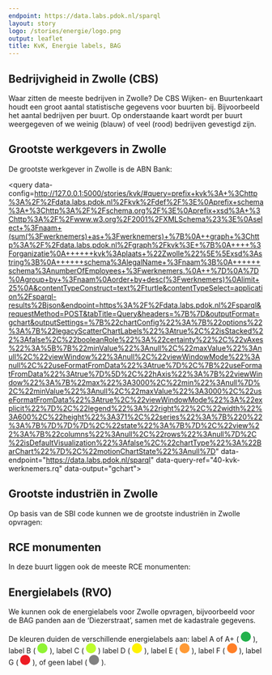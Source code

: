 ```yaml
---
endpoint: https://data.labs.pdok.nl/sparql
layout: story
logo: /stories/energie/logo.png
output: leaflet
title: KvK, Energie labels, BAG
---
```


## Bedrijvigheid in Zwolle (CBS)

Waar zitten de meeste bedrijven in Zwolle?  De CBS Wijken- en
Buurtenkaart houdt een groot aantal statistische gegevens voor buurten
bij.  Bijvoorbeeld het aantal bedrijven per buurt.  Op onderstaande
kaart wordt per buurt weergegeven of we weinig (blauw) of veel (rood)
bedrijven gevestigd zijn.

<query data-endpoint="https://data.labs.pdok.nl/sparql" data-query-ref="10-buurt-cbs.rq" data-output="geo"></query>

<!--
## Kvk registraties voor ‘Binnenstad-Zuid’

Uit de vorige vraag werd duidelijk dat de meeste bedrijven (605) in
Zwolle in de buurt ‘Binnenstad-Zuid’ liggen.  Laten we voor deze buurt
de KvK registraties tonen:

<div data-query
     data-query-sparql="20-buurt-kvk.rq">
</div>
-->

## Grootste werkgevers in Zwolle

De grootste werkgever in Zwolle is de ABN Bank:


<query data-config=http://127.0.0.1:5000/stories/kvk/#query=prefix+kvk%3A+%3Chttp%3A%2F%2Fdata.labs.pdok.nl%2Fkvk%2Fdef%2F%3E%0Aprefix+schema%3A+%3Chttp%3A%2F%2Fschema.org%2F%3E%0Aprefix+xsd%3A+%3Chttp%3A%2F%2Fwww.w3.org%2F2001%2FXMLSchema%23%3E%0Aselect+%3Fnaam+(sum(%3Fwerknemers)+as+%3Fwerknemers)+%7B%0A++graph+%3Chttp%3A%2F%2Fdata.labs.pdok.nl%2Fgraph%2Fkvk%3E+%7B%0A++++%3Forganizatie%0A++++++kvk%3Aplaats+%22Zwolle%22%5E%5Exsd%3Astring%3B%0A++++++schema%3AlegalName+%3Fnaam%3B%0A++++++schema%3AnumberOfEmployees+%3Fwerknemers.%0A++%7D%0A%7D%0Agroup+by+%3Fnaam%0Aorder+by+desc(%3Fwerknemers)%0Alimit+25%0A&contentTypeConstruct=text%2Fturtle&contentTypeSelect=application%2Fsparql-results%2Bjson&endpoint=https%3A%2F%2Fdata.labs.pdok.nl%2Fsparql&requestMethod=POST&tabTitle=Query&headers=%7B%7D&outputFormat=gchart&outputSettings=%7B%22chartConfig%22%3A%7B%22options%22%3A%7B%22legacyScatterChartLabels%22%3Atrue%2C%22isStacked%22%3Afalse%2C%22booleanRole%22%3A%22certainty%22%2C%22vAxes%22%3A%5B%7B%22minValue%22%3Anull%2C%22maxValue%22%3Anull%2C%22viewWindow%22%3Anull%2C%22viewWindowMode%22%3Anull%2C%22useFormatFromData%22%3Atrue%7D%2C%7B%22useFormatFromData%22%3Atrue%7D%5D%2C%22hAxis%22%3A%7B%22viewWindow%22%3A%7B%22max%22%3A3000%2C%22min%22%3Anull%7D%2C%22minValue%22%3Anull%2C%22maxValue%22%3A3000%2C%22useFormatFromData%22%3Atrue%2C%22viewWindowMode%22%3A%22explicit%22%7D%2C%22legend%22%3A%22right%22%2C%22width%22%3A600%2C%22height%22%3A371%2C%22series%22%3A%7B%220%22%3A%7B%7D%7D%7D%2C%22state%22%3A%7B%7D%2C%22view%22%3A%7B%22columns%22%3Anull%2C%22rows%22%3Anull%7D%2C%22isDefaultVisualization%22%3Afalse%2C%22chartType%22%3A%22BarChart%22%7D%2C%22motionChartState%22%3Anull%7D" data-endpoint="https://data.labs.pdok.nl/sparql" data-query-ref="40-kvk-werknemers.rq" data-output="gchart"></query>


## Grootste industriën in Zwolle

Op basis van de SBI code kunnen we de grootste industriën in Zwolle
opvragen:

<query data-config="http://yasgui.org/#query=prefix+kvk%3A+%3Chttp%3A%2F%2Fdata.labs.pdok.nl%2Fdataset%2Fbedrijf%23%3E%0Aprefix+schema%3A+%3Chttp%3A%2F%2Fschema.org%2F%3E%0Aprefix+xsd%3A+%3Chttp%3A%2F%2Fwww.w3.org%2F2001%2FXMLSchema%23%3E%0Aselect+%3Fsbi+(sum(%3Fwerknemers)+as+%3Fn)+%7B%0A++graph+%3Chttp%3A%2F%2Fkrr.triply.cc%2FKadaster%2Fgraph%2Fkvk%3E+%7B%0A++++%3Forganizatie+kvk%3Aplaats+%22Zwolle%22%5E%5Exsd%3Astring+%3B%0A+++++++++++++++++schema%3AlegalName+%3Fnaam+%3B%0A+++++++++++++++++schema%3AnumberOfEmployees+%3Fwerknemers+%3B%0A+++++++++++++++++kvk%3AsbiOmschrijving+%3Fsbi+.%0A++%7D%0A%7D%0Agroup+by+%3Fsbi%0Aorder+by+desc(%3Fn)%0Alimit+10%0A&contentTypeConstruct=text%2Fturtle&contentTypeSelect=application%2Fsparql-results%2Bjson&endpoint=https%3A%2F%2Fapi.krr.triply.cc%2Fdatasets%2FKadaster%2Fgeosoup2%2Fservices%2Fgeosoup%2Fsparql&requestMethod=POST&tabTitle=Query+3&headers=%7B%7D&outputFormat=gchart&outputSettings=%7B%22chartConfig%22%3A%7B%22options%22%3A%7B%22hAxis%22%3A%7B%22useFormatFromData%22%3Atrue%2C%22viewWindow%22%3A%7B%22max%22%3Anull%2C%22min%22%3Anull%7D%2C%22minValue%22%3Anull%2C%22maxValue%22%3Anull%7D%2C%22legacyScatterChartLabels%22%3Atrue%2C%22vAxes%22%3A%5B%7B%22useFormatFromData%22%3Atrue%2C%22viewWindow%22%3A%7B%22max%22%3Anull%2C%22min%22%3Anull%7D%2C%22minValue%22%3Anull%2C%22maxValue%22%3Anull%7D%2C%7B%22useFormatFromData%22%3Atrue%2C%22viewWindow%22%3A%7B%22max%22%3Anull%2C%22min%22%3Anull%7D%2C%22minValue%22%3Anull%2C%22maxValue%22%3Anull%7D%5D%2C%22is3D%22%3Atrue%2C%22pieHole%22%3A0%2C%22booleanRole%22%3A%22certainty%22%2C%22width%22%3A600%2C%22height%22%3A371%7D%2C%22state%22%3A%7B%7D%2C%22view%22%3A%7B%22columns%22%3Anull%2C%22rows%22%3Anull%7D%2C%22isDefaultVisualization%22%3Afalse%2C%22chartType%22%3A%22PieChart%22%7D%2C%22motionChartState%22%3Anull%7D" data-endpoint="https://data.labs.pdok.nl/sparql" data-query-ref="50-kvk-sbi.rq" data-output="gchart"></query>


## RCE monumenten

In deze buurt liggen ook de meeste RCE monumenten:

<div data-query
     data-query-sparql="70-buurt-rce.rq">
</div>


## Energielabels (RVO)

We kunnen ook de energielabels voor Zwolle opvragen, bijvoorbeeld voor
de BAG panden aan de ‘Diezerstraat’, samen met de kadastrale gegevens.
<p>De kleuren duiden de verschillende energielabels aan: label A of A+
(
<svg height="20" viewBox="0 0 20 20" xmlns="http://www.w3.org/2000/svg">
  <circle cx="10" cy="10" fill="#22b14c" r="10"/>
</svg>
), label B (
<svg height="20" viewBox="0 0 20 20" xmlns="http://www.w3.org/2000/svg">
  <circle cx="10" cy="10" fill="#8ff334" r="10"/>
</svg>
), label C (
<svg height="20" viewBox="0 0 20 20" xmlns="http://www.w3.org/2000/svg">
  <circle cx="10" cy="10" fill="#bdfc2c" r="10"/>
</svg>
) label D (
<svg height="20" viewBox="0 0 20 20" xmlns="http://www.w3.org/2000/svg">
  <circle cx="10" cy="10" fill="#fff200" r="10"/>
</svg>
), label E (
<svg height="20" viewBox="0 0 20 20" xmlns="http://www.w3.org/2000/svg">
  <circle cx="10" cy="10" fill="#ff9a35" r="10"/>
</svg>
), label F (
<svg height="20" viewBox="0 0 20 20" xmlns="http://www.w3.org/2000/svg">
  <circle cx="10" cy="10" fill="#ff7f27" r="10"/>
</svg>
), label G (
<svg height="20" viewBox="0 0 20 20" xmlns="http://www.w3.org/2000/svg">
  <circle cx="10" cy="10" fill="#ed1c24" r="10"/>
</svg>
), of geen label (
<svg height="20" viewBox="0 0 20 20" xmlns="http://www.w3.org/2000/svg">
  <circle cx="10" cy="10" fill="grey" r="10"/>
</svg>
).</p>

<query data-endpoint="https://data.labs.pdok.nl/sparql" data-query-ref="60-energielabel.rq" data-output="geo"></query>

